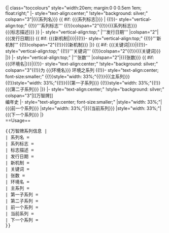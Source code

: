 {| class="toccolours" style="width:20em; margin:0 0 0.5em 1em; float:right;"
|- style="text-align:center;"
!style="background: silver;" colspan="3"|{{{系列名}}}
{{ #if: {{{系列标志|}}} | {{!}}- style="vertical-align:top;"
{{!}}'''系列标志'''
{{!}}colspan="2"{{!}}{{{系列标志}}} <br />{{{标志描述}}} }}
|- style="vertical-align:top;"
|'''发行日期'''
|colspan="2"|{{{发行日期}}}
{{ #if: {{{新机制|}}}|{{!}}- style="vertical-align:top;"
{{!}}'''新机制'''
{{!}}colspan="2"{{!}}{{{新机制}}} |}}
{{ #if: {{{关键词|}}}|{{!}}- style="vertical-align:top;"
{{!}}'''关键词'''
{{!}}colspan="2"{{!}}{{{关键词}}} |}}
|- style="vertical-align:top;"
|'''张数'''
|colspan="2"|{{{张数}}}
{{ #if: {{{环境名|}}}|{{!}}- style="text-align:center;"
!style="background: silver;" colspan="3"{{!}}为 {{{环境名}}} 环境之系列
{{!}}- style="text-align:center; font-size:smaller;"
{{!}}style="width: 33%;"{{!}}{{{主系列}}}
{{!}}style="width: 33%;"{{!}}{{{第一子系列}}}
{{!}}style="width: 33%;"{{!}}{{{第二子系列}}} |}}
|- style="text-align:center;"
!style="background: silver;" colspan="3"|[[万智牌]]<br>编年史
|- style="text-align:center; font-size:smaller;"
|style="width: 33%;"|{{{前一个系列}}}
|style="width: 33%;"|{{{当前系列}}}
|style="width: 33%;"|{{{下一个系列}}}
|}<noinclude>
<br clear="all">
==Usage==
<pre>
{{万智牌系列信息 |
| 系列名 = 
| 系列标志 = 
| 标志描述 = 
| 发行日期 = 
| 新机制 = 
| 关键词 = 
| 张数 = 
| 环境名 = 
| 主系列 = 
| 第一子系列 = 
| 第二子系列 = 
| 前一个系列 = 
| 当前系列 = 
| 下一个系列 = 
}}
</pre>
</noinclude>